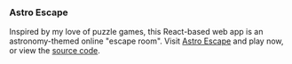### Astro Escape
Inspired by my love of puzzle games, this React-based web app is an astronomy-themed online "escape room". Visit [Astro Escape](https://gtorrini.github.io/astro-escape) and play now, or view the [source code](https://github.com/gtorrini/astro-escape).


